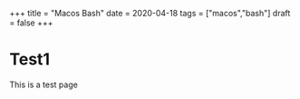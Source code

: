 +++
title = "Macos Bash"
date = 2020-04-18
tags = ["macos","bash"]
draft = false
+++

# Test1

This is a test page
